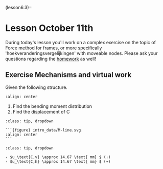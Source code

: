 (lesson6.3)=
# Lesson October 11th

During today's lesson you'll work on a complex exercise on the topic of Force method for frames, or more specifically 'hoekveranderingsvergelijkingen' with moveable nodes. Please ask your questions regarding the [homework](homework6.3) as well!

## Exercise Mechanisms and virtual work

Given the following structure.

```{figure} intro_data/structure.svg
:align: center
```

1. Find the bending moment distribution
2. Find the displacement of $\text{C}$

````{admonition} Solution assignment 1
:class: tip, dropdown

```{figure} intro_data/M-line.svg
:align: center
```

````

````{admonition} Solution assignment 2
:class: tip, dropdown

- $u_\text{C,v} \approx 14.67 \text{ mm} $ (↓)
- $u_\text{C,h} \approx 14.67 \text{ mm} $ (→)

````